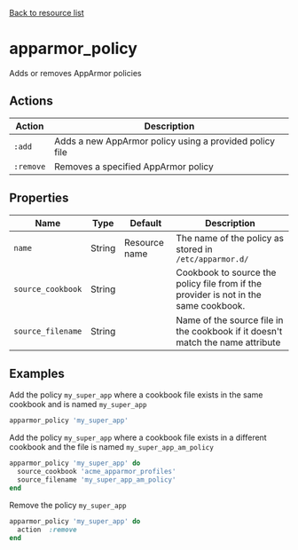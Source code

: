 [Back to resource list](../README.md#resources)

# apparmor_policy

Adds or removes AppArmor policies

## Actions

| Action    | Description                                             |
| --------- | ------------------------------------------------------- |
| `:add`    | Adds a new AppArmor policy using a provided policy file |
| `:remove` | Removes a specified AppArmor policy                     |

## Properties

| Name              | Type   | Default       | Description                                                                          |
| ----------------- | ------ | ------------- | ------------------------------------------------------------------------------------ |
| `name`            | String | Resource name | The name of the policy as stored in `/etc/apparmor.d/`                               |
| `source_cookbook` | String |               | Cookbook to source the policy file from if the provider is not in the same cookbook. |
| `source_filename` | String |               | Name of the source file in the cookbook if it doesn't match the name attribute       |

## Examples

Add the policy `my_super_app` where a cookbook file exists in the same cookbook and is named `my_super_app`

```ruby
apparmor_policy 'my_super_app'

```

Add the policy `my_super_app` where a cookbook file exists in a different cookbook and the file is named `my_super_app_am_policy`

```ruby
apparmor_policy 'my_super_app' do
  source_cookbook 'acme_apparmor_profiles'
  source_filename 'my_super_app_am_policy'
end
```

Remove the policy `my_super_app`

```ruby
apparmor_policy 'my_super_app' do
  action  :remove
end
```
